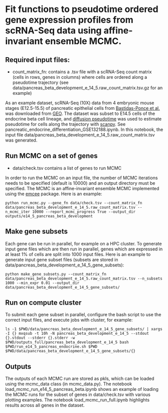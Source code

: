 # Fit functions to pseudotime ordered gene expression profiles from scRNA-Seq data using affine-invariant ensemble MCMC.

## Required input files:
   - count_matrix_fn: contains a .tsv file with a scRNA-Seq count matrix (cells in rows, genes in columns) where cells are ordered along a pseudotime trajectory (see data/pancreas_beta_development_e_14_5.raw_count_matrix.tsv.gz for an example)

As an example dataset, scRNA-Seq (10X) data from 4 embryonic mouse stages (E12.5-15.5) of pancreatic epithelial cells from [Bastidas-Ponce et al.](https://journals.biologists.com/dev/article/146/12/dev173849/19483/Comprehensive-single-cell-mRNA-profiling-reveals-a) was downloaded from [GEO](https://www.ncbi.nlm.nih.gov/geo/query/acc.cgi?acc=GSE132188). The dataset was subset to E14.5 cells of the endocrine beta cell lineage, and [diffusion pseudotime](https://www.nature.com/articles/nmeth.3971) was used to estimate pseudotime for cells along the trajectory with [scanpy](https://genomebiology.biomedcentral.com/articles/10.1186/s13059-017-1382-0). See pancreatic_endocrine_differentiation_GSE132188.ipynb. In this notebook, the input file data/pancreas_beta_development_e_14_5.raw_count_matrix.tsv was generated.

## Run MCMC on a set of genes 
   - data/check.tsv contains a list of genes to run MCMC

In order to run the MCMC on an input file, the number of MCMC iterations needs to be specified (default is 10000) and an output directory must be specified. The MCMC is an affine-invariant ensemble MCMC implemented using the [emcee](https://arxiv.org/abs/1202.3665) package. Here is an example:  

    python run_mcmc.py --gene_fn data/check.tsv --count_matrix_fn data/pancreas_beta_development_e_14_5.raw_count_matrix.tsv --n_mcmc_iter 10000 --report_mcmc_progress True --output_dir outputs/e14_5_pancreas_beta_development

## Make gene subsets
Each gene can be run in parallel, for example on a HPC cluster. To generate input gene files which are then run in parallel, genes which are expressed in at least 1% of cells are split into 1000 input files. Here is an example to generate input gene subset files (subsets are stored in data/pancreas_beta_development_e_14_5_gene_subsets):
    
    python make_gene_subsets.py --count_matrix_fn data/pancreas_beta_development_e_14_5.raw_count_matrix.tsv --n_subsets 1000 --min_expr 0.01 --output_dir data/pancreas_beta_development_e_14_5_gene_subsets/

## Run on compute cluster
To submit each gene subset in parallel, configure the bash script to use the correct input files, and execute jobs with cluster, for example:
    
    ls -1 $PWD/data/pancreas_beta_development_e_14_5_gene_subsets/ | xargs -I {} mxqsub -t 10h -N pancreas_beta_development_e_14_5 --stdout {}.stdout --stderr {}.stderr -w $PWD/outputs_full/pancreas_beta_development_e_14_5 bash $PWD/run_e14_5_pancreas_endocrine.sh $PWD $PWD/data/pancreas_beta_development_e_14_5_gene_subsets/{}

## Outputs
The outputs of each MCMC run are stored as pkls, which can be loaded using the mcmc_data class (in mcmc_data.py). The notebook load_mcmc_run_e14_5_pancreas_beta.ipynb shows an example of loading the MCMC runs for the subset of genes in data/check.tsv with various plotting examples. The notebook load_mcmc_run_full.ipynb highlights results across all genes in the dataset.
